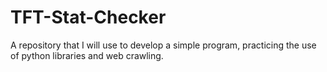 # TFT-Stat-Checker
A repository that I will use to develop a simple program, practicing the use of python libraries and web crawling.
